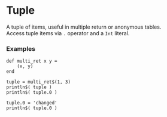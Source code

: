 # Tuple

A tuple of items, useful in multiple return or anonymous tables.  
Access tuple items via `.` operator and a `Int` literal.

### Examples
```diatom
def multi_ret x y =
    (x, y)
end

tuple = multi_ret$(1, 3)
println$( tuple )
println$( tuple.0 )

tuple.0 = 'changed'
println$( tuple.0 )
```

